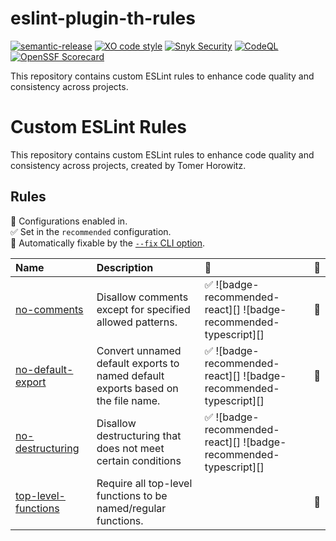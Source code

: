 # eslint-plugin-th-rules
[![semantic-release](https://img.shields.io/badge/%20%20%F0%9F%93%A6%F0%9F%9A%80-semantic--release-e10079.svg)](https://github.com/semantic-release/semantic-release)
[![XO code style](https://shields.io/badge/code_style-5ed9c7?logo=xo&labelColor=gray)](https://github.com/xojs/xo)
[![Snyk Security](../../actions/workflows/snyk-security.yml/badge.svg)](../../actions/workflows/snyk-security.yml)
[![CodeQL](../../actions/workflows/codeql.yml/badge.svg)](../../actions/workflows/codeql.yml)
[![OpenSSF Scorecard](https://api.securityscorecards.dev/projects/github.com/tomerh2001/eslint-plugin-th-rules/badge)](https://securityscorecards.dev/viewer/?uri=github.com/tomerh2001/eslint-plugin-th-rules)

This repository contains custom ESLint rules to enhance code quality and consistency across projects.

# Custom ESLint Rules

This repository contains custom ESLint rules to enhance code quality and consistency across projects, created by Tomer Horowitz.

## Rules
<!-- begin auto-generated rules list -->

💼 Configurations enabled in.\
✅ Set in the `recommended` configuration.\
🔧 Automatically fixable by the [`--fix` CLI option](https://eslint.org/docs/user-guide/command-line-interface#--fix).

| Name                                                     | Description                                                                      | 💼                                                               | 🔧 |
| :------------------------------------------------------- | :------------------------------------------------------------------------------- | :--------------------------------------------------------------- | :- |
| [no-comments](docs/rules/no-comments.md)                 | Disallow comments except for specified allowed patterns.                         | ✅ ![badge-recommended-react][] ![badge-recommended-typescript][] | 🔧 |
| [no-default-export](docs/rules/no-default-export.md)     | Convert unnamed default exports to named default exports based on the file name. | ✅ ![badge-recommended-react][] ![badge-recommended-typescript][] | 🔧 |
| [no-destructuring](docs/rules/no-destructuring.md)       | Disallow destructuring that does not meet certain conditions                     | ✅ ![badge-recommended-react][] ![badge-recommended-typescript][] |    |
| [top-level-functions](docs/rules/top-level-functions.md) | Require all top-level functions to be named/regular functions.                   |                                                                  | 🔧 |

<!-- end auto-generated rules list -->

